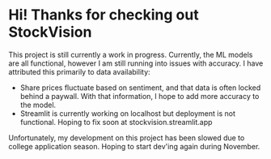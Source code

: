 # Hi! Thanks for checking out StockVision


This project is still currently a work in progress. Currently, the ML models are all functional, however I am still running into issues with accuracy. I have attributed this primarily to data availability:
- Share prices fluctuate based on sentiment, and that data is often locked behind a paywall. With that information, I hope to add more accuracy to the model.
- Streamlit is currently working on localhost but deployment is not functional. Hoping to fix soon at stockvision.streamlit.app

Unfortunately, my development on this project has been slowed due to college application season. Hoping to start dev'ing again during November.
